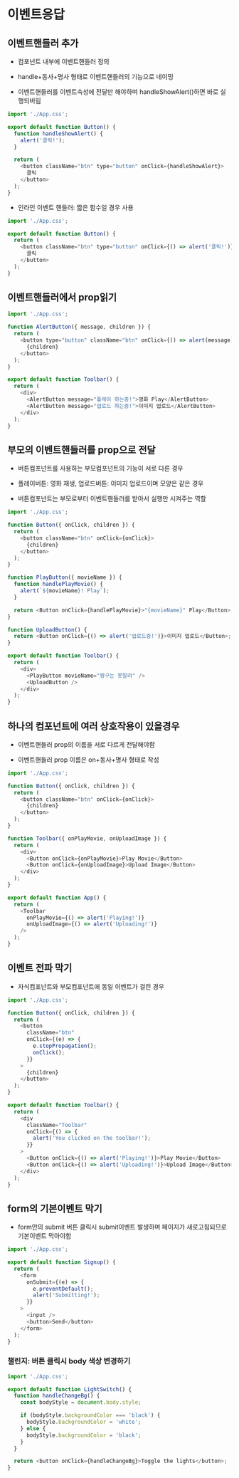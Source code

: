 # 이벤트응답

## 이벤트핸들러 추가

- 컴포넌트 내부에 이벤트핸들러 정의

- handle+동사+명사 형태로 이벤트핸들러의 기능으로 네이밍

- 이벤트핸들러를 이벤트속성에 전달만 해야하며 handleShowAlert()하면 바로 실행되버림

```js
import './App.css';

export default function Button() {
  function handleShowAlert() {
    alert('클릭!');
  }

  return (
    <button className="btn" type="button" onClick={handleShowAlert}>
      클릭
    </button>
  );
}
```

- 인라인 이벤트 핸들러: 짧은 함수일 경우 사용

```js
import './App.css';

export default function Button() {
  return (
    <button className="btn" type="button" onClick={() => alert('클릭!')}>
      클릭
    </button>
  );
}
```

## 이벤트핸들러에서 prop읽기

```js
import './App.css';

function AlertButton({ message, children }) {
  return (
    <button type="button" className="btn" onClick={() => alert(message)}>
      {children}
    </button>
  );
}

export default function Toolbar() {
  return (
    <div>
      <AlertButton message="플레이 하는중!">영화 Play</AlertButton>
      <AlertButton message="업로드 하는중!">이미지 업로드</AlertButton>
    </div>
  );
}
```

## 부모의 이벤트핸들러를 prop으로 전달

- 버튼컴포넌트를 사용하는 부모컴포넌트의 기능이 서로 다른 경우

- 플레이버튼: 영화 재생, 업로드버튼: 이미지 업로드이며 모양은 같은 경우

- 버튼컴포넌트는 부모로부터 이벤트핸들러를 받아서 실행만 시켜주는 역할

```js
import './App.css';

function Button({ onClick, children }) {
  return (
    <button className="btn" onClick={onClick}>
      {children}
    </button>
  );
}

function PlayButton({ movieName }) {
  function handlePlayMovie() {
    alert(`${movieName}! Play`);
  }

  return <Button onClick={handlePlayMovie}>"{movieName}" Play</Button>;
}

function UploadButton() {
  return <Button onClick={() => alert('업로드중!')}>이미지 업로드</Button>;
}

export default function Toolbar() {
  return (
    <div>
      <PlayButton movieName="짱구는 못말려" />
      <UploadButton />
    </div>
  );
}
```

## 하나의 컴포넌트에 여러 상호작용이 있을경우

- 이벤트핸들러 prop의 이름을 서로 다르게 전달해야함

- 이벤트핸들러 prop 이름은 on+동사+명사 형태로 작성

```js
import './App.css';

function Button({ onClick, children }) {
  return (
    <button className="btn" onClick={onClick}>
      {children}
    </button>
  );
}

function Toolbar({ onPlayMovie, onUploadImage }) {
  return (
    <div>
      <Button onClick={onPlayMovie}>Play Movie</Button>
      <Button onClick={onUploadImage}>Upload Image</Button>
    </div>
  );
}

export default function App() {
  return (
    <Toolbar
      onPlayMovie={() => alert('Playing!')}
      onUploadImage={() => alert('Uploading!')}
    />
  );
}
```

## 이벤트 전파 막기

- 자식컴포넌트와 부모컴포넌트에 동일 이벤트가 걸린 경우

```js
import './App.css';

function Button({ onClick, children }) {
  return (
    <button
      className="btn"
      onClick={(e) => {
        e.stopPropagation();
        onClick();
      }}
    >
      {children}
    </button>
  );
}

export default function Toolbar() {
  return (
    <div
      className="Toolbar"
      onClick={() => {
        alert('You clicked on the toolbar!');
      }}
    >
      <Button onClick={() => alert('Playing!')}>Play Movie</Button>
      <Button onClick={() => alert('Uploading!')}>Upload Image</Button>
    </div>
  );
}
```

## form의 기본이벤트 막기

- form안의 submit 버튼 클릭시 submit이벤트 발생하며 페이지가 새로고침되므로 기본이벤트 막아야함

```js
import './App.css';

export default function Signup() {
  return (
    <form
      onSubmit={(e) => {
        e.preventDefault();
        alert('Submitting!');
      }}
    >
      <input />
      <button>Send</button>
    </form>
  );
}
```

### 챌린지: 버튼 클릭시 body 색상 변경하기

```js
import './App.css';

export default function LightSwitch() {
  function handleChangeBg() {
    const bodyStyle = document.body.style;

    if (bodyStyle.backgroundColor === 'black') {
      bodyStyle.backgroundColor = 'white';
    } else {
      bodyStyle.backgroundColor = 'black';
    }
  }

  return <button onClick={handleChangeBg}>Toggle the lights</button>;
}
```
